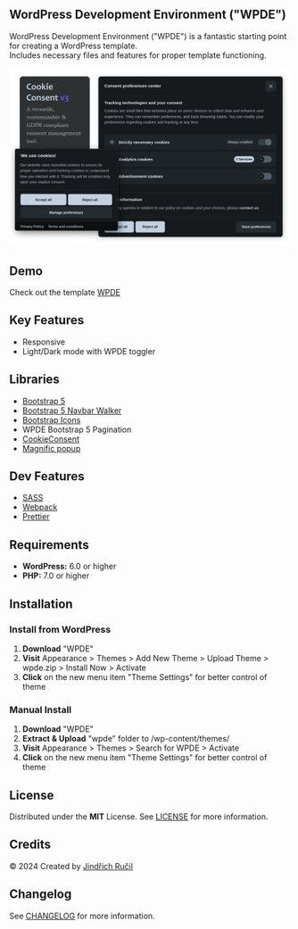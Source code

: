 ## WordPress Development Environment ("WPDE")
WordPress Development Environment ("WPDE") is a fantastic starting point for creating a WordPress template.  
Includes necessary files and features for proper template functioning.  

![WPDE - Cover](img/cover.png)

## Demo
Check out the template [WPDE](https://jindrichrucil.com/wpde)


## Key Features

- Responsive
- Light/Dark mode with WPDE toggler

## Libraries
- [Bootstrap 5](https://getbootstrap.com/)
- [Bootstrap 5 Navbar Walker](https://github.com/AlexWebLab/bootstrap-5-wordpress-navbar-walker)
- [Bootstrap Icons](https://icons.getbootstrap.com/)
- WPDE Bootstrap 5 Pagination
- [CookieConsent](https://github.com/orestbida/cookieconsent)
- [Magnific popup](https://dimsemenov.com/plugins/magnific-popup/)

## Dev Features
- [SASS](https://sass-lang.com/)
- [Webpack](https://webpack.js.org/)
- [Prettier](https://prettier.io/)

## Requirements

- **WordPress:** 6.0 or higher
- **PHP:** 7.0 or higher

## Installation

### Install from WordPress 
1. **Download** "WPDE"
2. **Visit** Appearance > Themes > Add New Theme > Upload Theme > wpde.zip > Install Now > Activate
3. **Click** on the new menu item "Theme Settings" for better control of theme

### Manual Install
1. **Download** "WPDE"
3. **Extract & Upload** "wpde" folder to /wp-content/themes/
4. **Visit** Appearance > Themes > Search for WPDE > Activate
5. **Click** on the new menu item "Theme Settings" for better control of theme

## License
Distributed under the **MIT** License. See [LICENSE](https://github.com/rucilos/wpde/blob/master/LICENSE) for more information.

## Credits
© 2024 Created by [Jindřich Ručil](https://jindrichrucil.com)

## Changelog

See [CHANGELOG](https://github.com/rucilos/wpde/blob/master/changelog.md) for more information.

